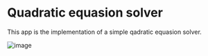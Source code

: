 # Quadratic equasion solver

This app is the implementation of a simple qadratic equasion solver.

![image](https://github.com/fragler01/fragler01.github.io/assets/60200282/43134ce1-a153-41fd-935e-c79982a9fdf4)
